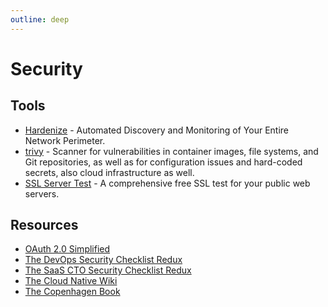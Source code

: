 ```yaml
---
outline: deep
---
```


# Security

## Tools

- [Hardenize](https://www.hardenize.com/) - Automated Discovery and Monitoring of Your Entire Network Perimeter.
- [trivy](https://github.com/aquasecurity/trivy) - Scanner for vulnerabilities in container images, file systems, and Git repositories, as well as for configuration issues and hard-coded secrets, also cloud infrastructure as well.
- [SSL Server Test](https://www.ssllabs.com/ssltest/) - A comprehensive free SSL test for your public web servers.

## Resources

- [OAuth 2.0 Simplified](https://www.oauth.com/)
- [The DevOps Security Checklist Redux](https://www.goldfiglabs.com/guide/devops-security-checklist/)
- [The SaaS CTO Security Checklist Redux](https://www.goldfiglabs.com/guide/saas-cto-security-checklist/)
- [The Cloud Native Wiki](https://www.aquasec.com/cloud-native-academy/)
- [The Copenhagen Book](https://thecopenhagenbook.com/server-side-tokens)
